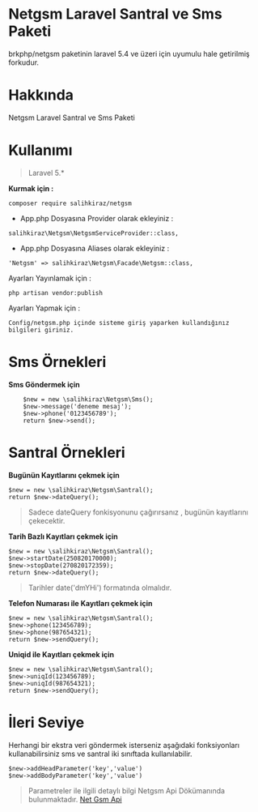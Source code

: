 
# Netgsm Laravel Santral ve Sms Paketi

brkphp/netgsm paketinin laravel 5.4 ve üzeri için uyumulu hale getirilmiş forkudur.

Hakkında
====================

Netgsm Laravel Santral ve Sms Paketi

Kullanımı
====================

> Laravel 5.*

 **Kurmak için :** 
```
composer require salihkiraz/netgsm
```
- App.php Dosyasına Provider olarak ekleyiniz : 
``` 
salihkiraz\Netgsm\NetgsmServiceProvider::class,
```
- App.php Dosyasına Aliases olarak ekleyiniz : 
``` 
'Netgsm' => salihkiraz\Netgsm\Facade\Netgsm::class,
```
 
 Ayarları Yayınlamak için : 
```
php artisan vendor:publish 
```

 Ayarları Yapmak için  : 
```
Config/netgsm.php içinde sisteme giriş yaparken kullandığınız bilgileri giriniz.
```


Sms Örnekleri
====================
**Sms Göndermek için** 

```
    $new = new \salihkiraz\Netgsm\Sms();
    $new->message('deneme mesaj');
    $new->phone('0123456789');
    return $new->send();
```

Santral Örnekleri
====================

**Bugünün Kayıtlarını çekmek için** 

```
$new = new \salihkiraz\Netgsm\Santral();
return $new->dateQuery();
```


>Sadece dateQuery fonkisyonunu çağırırsanız , bugünün kayıtlarını çekecektir.


**Tarih Bazlı Kayıtları çekmek için** 

```
$new = new \salihkiraz\Netgsm\Santral();
$new->startDate(250820170000);
$new->stopDate(270820172359);
return $new->dateQuery();
```


>Tarihler date('dmYHi') formatında olmalıdır.


**Telefon Numarası ile Kayıtları çekmek için** 

```
$new = new \salihkiraz\Netgsm\Santral();
$new->phone(123456789);
$new->phone(987654321);
return $new->sendQuery();
```


**Uniqid ile Kayıtları çekmek için** 

```
$new = new \salihkiraz\Netgsm\Santral();
$new->uniqId(123456789);
$new->uniqId(987654321);
return $new->sendQuery();
```
İleri Seviye
====================
Herhangi bir ekstra veri göndermek isterseniz aşağıdaki fonksiyonları kullanabilirsiniz sms ve santral iki sınıftada kullanılabilir.

```
$new->addHeadParameter('key','value')
$new->addBodyParameter('key','value')
```

> Parametreler ile ilgili detaylı bilgi Netgsm Api Dökümanında bulunmaktadır. 
> [Net Gsm Api](https://www.netgsm.com.tr/Dokuman/sanal-santral.asp "Net Gsm Api")
